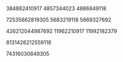 


384882410917
4857344023
4886849118


72535662819305
5683219118
5669327692

426212044987692
11962210917
11992182379

8131426212559118

74316030849305
